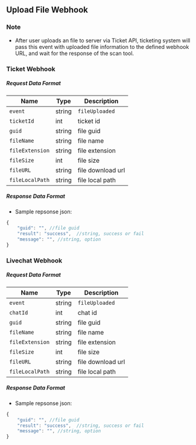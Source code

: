 ## Upload File Webhook

### Note
- After user uploads an file to server via Ticket API, ticketing system will pass this event with uploaded file information to the defined webhook URL, and wait for the response of the scan tool.

### Ticket Webhook
##### Request Data Format
  | Name | Type  | Description |
  | - | - | - |
  | `event` | string  | `fileUploaded` |
  | `ticketId`| int | ticket id | 
  | `guid` | string  | file guid |
  | `fileName` | string  | file name |
  | `fileExtension` | string  | file extension |
  | `fileSize` | int | file size |
  | `fileURL` | string  | file download url | 
  | `fileLocalPath` | string  | file local path | 

##### Response Data Format
 - Sample repsonse json:
```javascript
{
    "guid": "", //file guid
    "result": "success",  //string, success or fail
    "message": "", //string, option
}
```
### Livechat Webhook
##### Request Data Format
  | Name | Type  | Description |
  | - | - | - |
  | `event` | string  | `fileUploaded` |
  | `chatId`| int | chat id | 
  | `guid` | string  | file guid |
  | `fileName` | string  | file name |
  | `fileExtension` | string  | file extension |
  | `fileSize` | int | file size |
  | `fileURL` | string  | file download url | 
  | `fileLocalPath` | string  | file local path | 
  
##### Response Data Format
 - Sample repsonse json:
```javascript
{
    "guid": "", //file guid
    "result": "success",  //string, success or fail
    "message": "", //string, option
}
```
